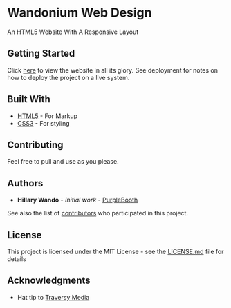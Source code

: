 # Wandonium Web Design

An HTML5 Website With A Responsive Layout

## Getting Started

Click [here](https://wandonium.github.io/acme/) to view the website in all its glory. See deployment for notes on how to deploy the project on a live system.

## Built With

* [HTML5](https://www.w3schools.com/html/html5_intro.asp) - For Markup
* [CSS3](https://www.w3schools.com/css/) - For styling

## Contributing

Feel free to pull and use as you please.

## Authors

* **Hillary Wando** - *Initial work* - [PurpleBooth](https://github.com/Wandonium)

See also the list of [contributors](https://github.com/Wandonium/acme/contributors) who participated in this project.

## License

This project is licensed under the MIT License - see the [LICENSE.md](LICENSE.md) file for details

## Acknowledgments

* Hat tip to [Traversy Media](http://www.traversymedia.com/)

